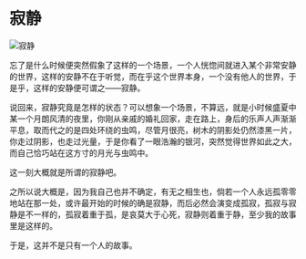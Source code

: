 # 寂静

![寂静](/image/silent-cover.jpg)

忘了是什么时候便突然假象了这样的一个场景，一个人恍惚间就进入某个非常安静的世界，这样的安静不在于听觉，而在乎这个世界本身，一个没有他人的世界，于是乎，这样的安静便可谓之——寂静。

说回来，寂静究竟是怎样的状态？可以想象一个场景，不算远，就是小时候盛夏中某一个月朗风清的夜里，你刚从亲戚的婚礼回家，走在路上，身后的乐声人声渐渐平息，取而代之的是四处环绕的虫鸣，尽管月很亮，树木的阴影处仍然漆黑一片，你走过阴影，也走过光量，于是你看了一眼浩瀚的银河，突然觉得世界如此之大，而自己恰巧站在这方寸的月光与虫鸣中。

这一刻大概就是所谓的寂静吧。

之所以说大概是，因为我自己也并不确定，有无之相生也，倘若一个人永远孤零零地站在那一处，或许最开始的时候的确是寂静，而后必然会演变成孤寂，孤寂与寂静是不一样的，孤寂着重于孤，是哀莫大于心死，寂静则着重于静，至少我的故事里是这样的。

于是，这并不是只有一个人的故事。
